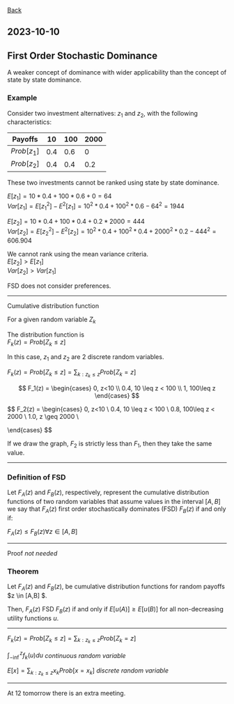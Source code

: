 
[Back](00.md)

## 2023-10-10

## First Order Stochastic Dominance

A weaker concept of dominance with wider applicability than the concept of state by state dominance.

### Example

Consider two investment alternatives: $z_1$ and $z_2$, with the following characteristics:

| Payoffs | 10 | 100 | 2000 |
| --- | --- | --- | --- |
| $Prob[z_1]$ | 0.4| 0.6 | 0 |  
| $Prob[z_2]$ | 0.4| 0.4 | 0.2 |  

These two investments cannot be ranked using state by state dominance.  

$E[z_1] = 10*0.4 + 100*0.6 + 0 = 64$  
$Var[z_1] = E[z_1^2] - E^2[z_1] = 10^2*0.4+100^2*0.6-64^2 = 1944$

$E[z_2] = 10*0.4 + 100*0.4 + 0.2*2000 = 444$  
$Var[z_2] = E[z_2^2] - E^2[z_2] = 10^2*0.4+100^2*0.4+2000^2*0.2-444^2 = 606.904$

We cannot rank using the mean variance criteria.  
$E[z_2] > E[z_1]$  
$Var[z_2] > Var[z_1]$

FSD does not consider preferences.

---

Cumulative distribution function

For a given random variable $Z_k$ 

The distribution function is  
$F_k(z) = Prob[Z_k \leq z]$

In this case, $z_1$ and $z_2$ are 2 discrete random variables.

$F_k(z) = Prob[Z_k \leq z]  = \sum_{k:z_k\leq z} Prob[Z_k = z]$

$$
F_1(z) = 
\begin{cases} 
0, z<10 \\
0.4, 10 \leq z < 100 \\
1, 100\leq z 
\end{cases}
$$

$$
F_2(z) = 
\begin{cases} 
0, z<10 \\
0.4, 10 \leq z < 100 \\
0.8, 100\leq z < 2000 \\
1.0, z \geq 2000 \\

\end{cases}
$$

If we draw the graph, $F_2$ is strictly less than $F_1$, then they take the same value.

---

### Definition of FSD
Let $F_A(z)$ and $F_B(z)$, respectively, represent the cumulative distribution functions of two random variables that assume values in the interval $[A,B]$ we say that $F_A(z)$ first order stochastically dominates (FSD) $F_B(z)$ if and only if:

$F_A(z) \leq F_B(z) \forall z \in  [A,B]$


---

Proof *not needed*
### Theorem
Let $F_A(z)$ and $F_B(z)$, be cumulative distribution functions for random payoffs $z \in [A,B] $.

Then, $F_A(z) \text{ FSD } F_B(z)$ if and only if $E[u(A)] \geq E[u(B)]$ for all non-decreasing utility functions $u$.

---

$F_k(z) = Prob[Z_k \leq z]  = \sum_{k:z_k\leq z} Prob[Z_k = z]$

$\int_{-\inf}^z f_k(u) du$ *continuous random variable*

$E[x] = \sum_{k:z_k\leq z} x_k Prob[x=x_k]$ *discrete random variable*

---

At 12 tomorrow there is an extra meeting.

